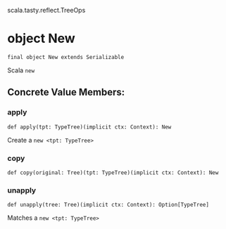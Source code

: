 scala.tasty.reflect.TreeOps
# object New

<pre><code class="language-scala" >final object New extends Serializable</pre></code>
Scala `new`

## Concrete Value Members:
### apply
<pre><code class="language-scala" >def apply(tpt: TypeTree)(implicit ctx: Context): New</pre></code>
Create a `new <tpt: TypeTree>`

### copy
<pre><code class="language-scala" >def copy(original: Tree)(tpt: TypeTree)(implicit ctx: Context): New</pre></code>

### unapply
<pre><code class="language-scala" >def unapply(tree: Tree)(implicit ctx: Context): Option[TypeTree]</pre></code>
Matches a `new <tpt: TypeTree>`

